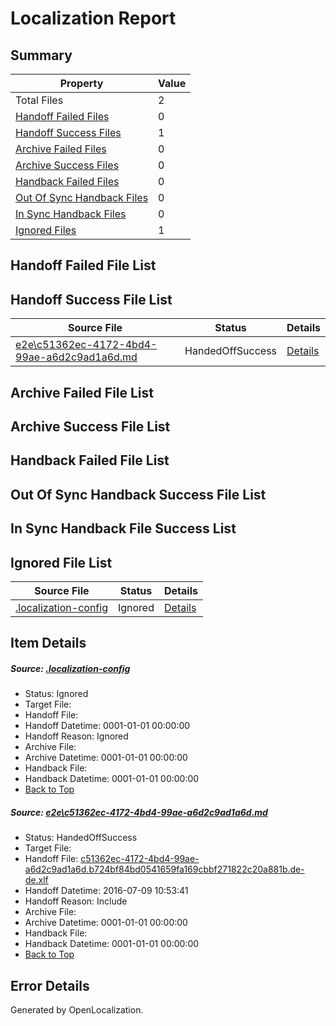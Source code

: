 # <a name='report-top'></a> Localization Report

## Summary
 Property | Value 
 -------- | ----- 
 Total Files | 2
[ Handoff Failed Files ](#handoff-failed-list)| 0
[ Handoff Success Files ](#handoff-success-list)| 1
[ Archive Failed Files ](#archive-failed-list)| 0
[ Archive Success Files ](#archive-success-list)| 0
[ Handback Failed Files ](#handback-failed-list)| 0
[ Out Of Sync Handback Files ](#outofsync-handback-success-list)| 0
[ In Sync Handback Files ](#insync-handback-success-list)| 0
[ Ignored Files ](#ignored-list)| 1

## <a name='handoff-failed-list'></a> Handoff Failed File List

## <a name='handoff-success-list'></a> Handoff Success File List
 Source File | Status | Details 
 ----------- | ------ | ------- 
 [e2e\c51362ec-4172-4bd4-99ae-a6d2c9ad1a6d.md](https://github.com/OpenLocalizationTestOrg/oltest/blob/f3b023a9b9aa6fe9b47b414734ee585142b9fc22/e2e/c51362ec-4172-4bd4-99ae-a6d2c9ad1a6d.md) | HandedOffSuccess | [Details](#b1f9133fda71580e7a5172854096f52c731520511)

## <a name='archive-failed-list'></a> Archive Failed File List

## <a name='archive-success-list'></a> Archive Success File List

## <a name='handback-failed-list'></a> Handback Failed File List

## <a name='outofsync-handback-success-list'></a> Out Of Sync Handback Success File List

## <a name='insync-handback-success-list'></a> In Sync Handback File Success List

## <a name='ignored-list'></a> Ignored File List
 Source File | Status | Details 
 ----------- | ------ | ------- 
 [.localization-config](https://github.com/OpenLocalizationTestOrg/oltest/blob/f3b023a9b9aa6fe9b47b414734ee585142b9fc22/.localization-config) | Ignored | [Details](#3d4f252ac210baf56311d7e97dcc2db10974dbd20)

## Item Details
##### <a name='3d4f252ac210baf56311d7e97dcc2db10974dbd20'></a> Source: [.localization-config](https://github.com/OpenLocalizationTestOrg/oltest/blob/f3b023a9b9aa6fe9b47b414734ee585142b9fc22/.localization-config)
* Status: Ignored
* Target File: 
* Handoff File: 
* Handoff Datetime: 0001-01-01 00:00:00
* Handoff Reason: Ignored
* Archive File: 
* Archive Datetime: 0001-01-01 00:00:00
* Handback File: 
* Handback Datetime: 0001-01-01 00:00:00
* [Back to Top](#report-top)

##### <a name='b1f9133fda71580e7a5172854096f52c731520511'></a> Source: [e2e\c51362ec-4172-4bd4-99ae-a6d2c9ad1a6d.md](https://github.com/OpenLocalizationTestOrg/oltest/blob/f3b023a9b9aa6fe9b47b414734ee585142b9fc22/e2e/c51362ec-4172-4bd4-99ae-a6d2c9ad1a6d.md)
* Status: HandedOffSuccess
* Target File: 
* Handoff File: [c51362ec-4172-4bd4-99ae-a6d2c9ad1a6d.b724bf84bd0541659fa169cbbf271822c20a881b.de-de.xlf](https://github.com/OpenLocalizationTestOrg/olhandoff-e2e/blob/6fdfa44689bc5b16d179a2e0ea35c4cf0a7122e4/ol-handoff/OpenLocalizationTestOrg/oltest-dede-fly/ci/ht/c51362ec-4172-4bd4-99ae-a6d2c9ad1a6d.b724bf84bd0541659fa169cbbf271822c20a881b.de-de.xlf)
* Handoff Datetime: 2016-07-09 10:53:41
* Handoff Reason: Include
* Archive File: 
* Archive Datetime: 0001-01-01 00:00:00
* Handback File: 
* Handback Datetime: 0001-01-01 00:00:00
* [Back to Top](#report-top)


## Error Details

Generated by OpenLocalization.

